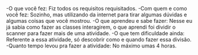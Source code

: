 -O que você fez:
Fiz todos os requisitos requisitados.
-Com quem e como você fez:
Sozinho, mas utilizando da internet para tirar algumas dúvidas e algumas coisas que você mostrou.
-O que aprendeu e sabe fazer:
Nesse eu já sabia como fazer as classes interagirem, o que aprendi foi dividir o scanner para fazer mais de uma atividade.
-O que tem dificuldade ainda:
Referente a essa atividade, só descobrir como e quando fazer essa divisão.
-Quanto tempo levou pra fazer a atividade:
No máximo umas 4 horas.
